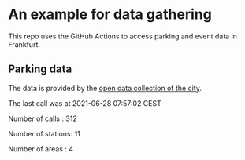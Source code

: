 # An example for data gathering

This repo uses the GitHub Actions to access parking and event data in Frankfurt.

## Parking data
The data is provided by the [open data collection of the city](https://www.offenedaten.frankfurt.de/).

The last call was at 2021-06-28 07:57:02 CEST

Number of calls   : 312

Number of stations:  11

Number of areas   :   4

